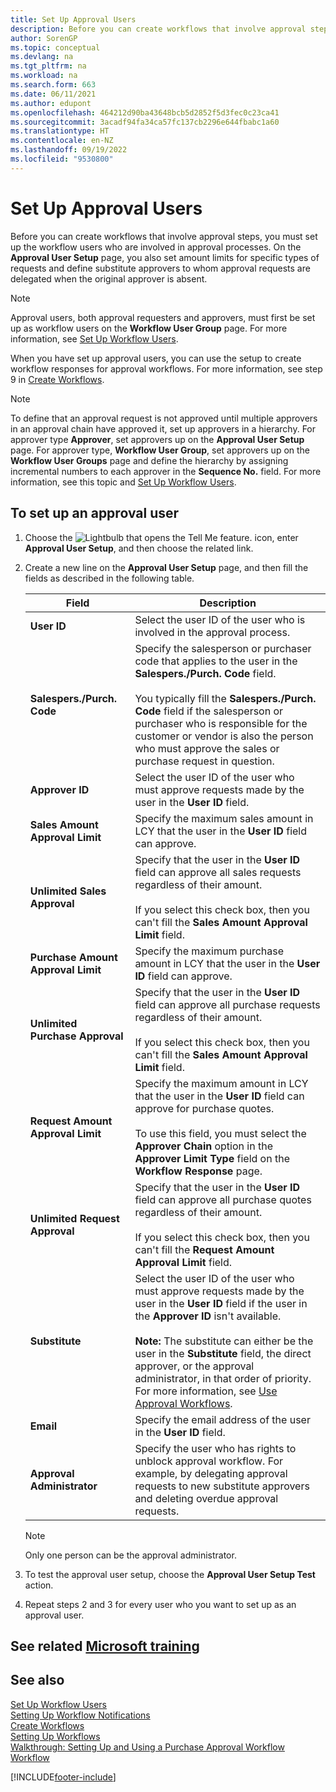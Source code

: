 ```yaml
---
title: Set Up Approval Users
description: Before you can create workflows that involve approval steps, you must set up the workflow users involved in the approval processes on the Approval User Setup page.
author: SorenGP
ms.topic: conceptual
ms.devlang: na
ms.tgt_pltfrm: na
ms.workload: na
ms.search.form: 663
ms.date: 06/11/2021
ms.author: edupont
ms.openlocfilehash: 464212d90ba43648bcb5d2852f5d3fec0c23ca41
ms.sourcegitcommit: 3acadf94fa34ca57fc137cb2296e644fbabc1a60
ms.translationtype: HT
ms.contentlocale: en-NZ
ms.lasthandoff: 09/19/2022
ms.locfileid: "9530800"
---
```

# <a name="set-up-approval-users"></a>Set Up Approval Users

Before you can create workflows that involve approval steps, you must set up the workflow users who are involved in approval processes. On the **Approval User Setup** page, you also set amount limits for specific types of requests and define substitute approvers to whom approval requests are delegated when the original approver is absent.  

> [!NOTE]  
> Approval users, both approval requesters and approvers, must first be set up as workflow users on the **Workflow User Group** page. For more information, see [Set Up Workflow Users](across-how-to-set-up-workflow-users.md).  

 When you have set up approval users, you can use the setup to create workflow responses for approval workflows. For more information, see step 9 in [Create Workflows](across-how-to-create-workflows.md).  

> [!NOTE]  
> To define that an approval request is not approved until multiple approvers in an approval chain have approved it, set up approvers in a hierarchy. For approver type **Approver**, set approvers up on the **Approval User Setup** page. For approver type, **Workflow User Group**, set approvers up on the **Workflow User Groups** page and define the hierarchy by assigning incremental numbers to each approver in the **Sequence No.** field. For more information, see this topic and [Set Up Workflow Users](across-how-to-set-up-workflow-users.md).  

## <a name="to-set-up-an-approval-user"></a>To set up an approval user

1. Choose the ![Lightbulb that opens the Tell Me feature.](media/ui-search/search_small.png "Tell me what you want to do") icon, enter **Approval User Setup**, and then choose the related link.  
2. Create a new line on the **Approval User Setup** page, and then fill the fields as described in the following table.  

    |Field|Description|  
    |---------------------------------|---------------------------------------|  
    |**User ID**|Select the user ID of the user who is involved in the approval process.|  
    |**Salespers./Purch. Code**|Specify the salesperson or purchaser code that applies to the user in the **Salespers./Purch. Code** field.<br /><br /> You typically fill the **Salespers./Purch. Code** field if the salesperson or purchaser who is responsible for the customer or vendor is also the person who must approve the sales or purchase request in question.|  
    |**Approver ID**|Select the user ID of the user who must approve requests made by the user in the **User ID** field.|  
    |**Sales Amount Approval Limit**|Specify the maximum sales amount in LCY that the user in the **User ID** field can approve.|  
    |**Unlimited Sales Approval**|Specify that the user in the **User ID** field can approve all sales requests regardless of their amount.<br /><br /> If you select this check box, then you can't fill the **Sales Amount Approval Limit** field.|  
    |**Purchase Amount Approval Limit**|Specify the maximum purchase amount in LCY that the user in the **User ID** field can approve.|  
    |**Unlimited Purchase Approval**|Specify that the user in the **User ID** field can approve all purchase requests regardless of their amount.<br /><br /> If you select this check box, then you can't fill the **Sales Amount Approval Limit** field.|  
    |**Request Amount Approval Limit**|Specify the maximum amount in LCY that the user in the **User ID** field can approve for purchase quotes.<br /><br /> To use this field, you must select the **Approver Chain** option in the **Approver Limit Type** field on the **Workflow Response** page.|  
    |**Unlimited Request Approval**|Specify that the user in the **User ID** field can approve all purchase quotes regardless of their amount.<br /><br /> If you select this check box, then you can't fill the **Request Amount Approval Limit** field.|  
    |**Substitute**|Select the user ID of the user who must approve requests made by the user in the **User ID** field if the user in the **Approver ID** isn't available. <br /><br />**Note:**  The substitute can either be the user in the **Substitute** field, the direct approver, or the approval administrator, in that order of priority. For more information, see [Use Approval Workflows](across-how-use-approval-workflows.md).|  
    |**Email**|Specify the email address of the user in the **User ID** field.|  
    |**Approval Administrator**|Specify the user who has rights to unblock approval workflow. For example, by delegating approval requests to new substitute approvers and deleting overdue approval requests.|

    > [!Note]
    > Only one person can be the approval administrator.

3. To test the approval user setup, choose the **Approval User Setup Test** action.  
4. Repeat steps 2 and 3 for every user who you want to set up as an approval user.  

## <a name="see-related-microsoft-training"></a>See related [Microsoft training](/training/modules/create-workflows/)

## <a name="see-also"></a>See also

[Set Up Workflow Users](across-how-to-set-up-workflow-users.md)  
[Setting Up Workflow Notifications](across-setting-up-workflow-notifications.md)  
[Create Workflows](across-how-to-create-workflows.md)  
[Setting Up Workflows](across-set-up-workflows.md)  
[Walkthrough: Setting Up and Using a Purchase Approval Workflow](walkthrough-setting-up-and-using-a-purchase-approval-workflow.md)  
[Workflow](across-workflow.md)  


[!INCLUDE[footer-include](includes/footer-banner.md)]
